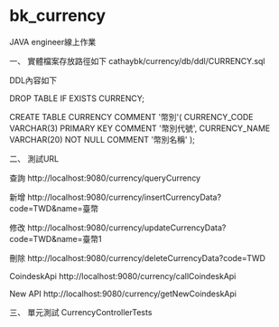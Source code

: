 # bk_currency
JAVA engineer線上作業

一、
實體檔案存放路徑如下
cathaybk/currency/db/ddl/CURRENCY.sql

DDL內容如下

DROP TABLE IF EXISTS CURRENCY;

CREATE TABLE CURRENCY COMMENT '幣別'(
  CURRENCY_CODE VARCHAR(3) PRIMARY KEY COMMENT '幣別代號',
  CURRENCY_NAME VARCHAR(20) NOT NULL COMMENT '幣別名稱'
);

二、
測試URL

查詢
http://localhost:9080/currency/queryCurrency

新增
http://localhost:9080/currency/insertCurrencyData?code=TWD&name=臺幣

修改
http://localhost:9080/currency/updateCurrencyData?code=TWD&name=臺幣1

刪除
http://localhost:9080/currency/deleteCurrencyData?code=TWD

CoindeskApi
http://localhost:9080/currency/callCoindeskApi

New API
http://localhost:9080/currency/getNewCoindeskApi

三、
單元測試
CurrencyControllerTests
